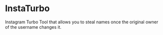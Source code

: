 # InstaTurbo
Instagram Turbo Tool that allows you to steal names once the original owner of the username changes it.
